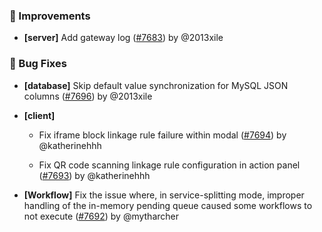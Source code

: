 ### 🚀 Improvements

- **[server]** Add gateway log ([#7683](https://github.com/nocobase/nocobase/pull/7683)) by @2013xile

### 🐛 Bug Fixes

- **[database]** Skip default value synchronization for MySQL JSON columns ([#7696](https://github.com/nocobase/nocobase/pull/7696)) by @2013xile

- **[client]**
  - Fix iframe block linkage rule failure within modal ([#7694](https://github.com/nocobase/nocobase/pull/7694)) by @katherinehhh

  - Fix QR code scanning linkage rule configuration in action panel ([#7693](https://github.com/nocobase/nocobase/pull/7693)) by @katherinehhh

- **[Workflow]** Fix the issue where, in service-splitting mode, improper handling of the in-memory pending queue caused some workflows to not execute ([#7692](https://github.com/nocobase/nocobase/pull/7692)) by @mytharcher

